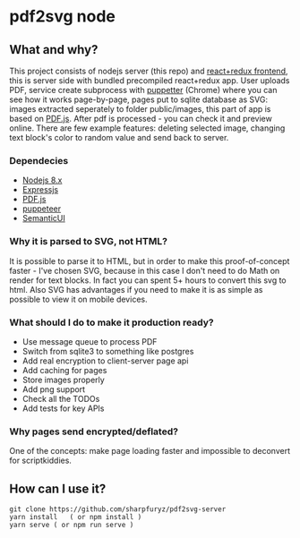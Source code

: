 # pdf2svg node
## What and why?
This project consists of nodejs server (this repo) and [react+redux frontend](https://github.com/sharpfuryz/pdf2svg-server), this is server side with bundled precompiled react+redux app. User uploads PDF, service create subprocess with [puppetter](https://github.com/GoogleChrome/puppeteer)  (Chrome) where you can see how it works page-by-page, pages put to sqlite database as SVG: images extracted seperately to folder public/images, this part of app is based on [PDF.js](https://mozilla.github.io/pdf.js/). After pdf is processed - you can check it and preview online. There are few example features: deleting selected image, changing text block's color to random value and send back to server.
### Dependecies
- [Nodejs 8.x](https://nodejs.org/en/)
- [Expressjs](http://expressjs.com/ru/)
- [PDF.js](https://mozilla.github.io/pdf.js/)
- [puppeteer](https://github.com/GoogleChrome/puppeteer)
- [SemanticUI](https://semantic-ui.com/)
### Why it is parsed to SVG, not HTML?
It is possible to parse it to HTML, but in order to make this proof-of-concept faster - I've chosen SVG, because in this case I don't need to do Math on render for text blocks. In fact you can spent 5+ hours to convert this svg to html. Also SVG has advantages if you need to make it is as simple as possible to view it on mobile devices.
### What should I do to make it production ready?
- Use message queue to process PDF
- Switch from sqlite3 to something like postgres
- Add real encryption to client-server page api
- Add caching for pages
- Store images properly
- Add png support
- Check all the TODOs
- Add tests for key APIs
### Why pages send encrypted/deflated? 
One of the concepts: make page loading faster and impossible to deconvert for scriptkiddies.
## How can I use it?
```
git clone https://github.com/sharpfuryz/pdf2svg-server
yarn install   ( or npm install )
yarn serve ( or npm run serve )
```
